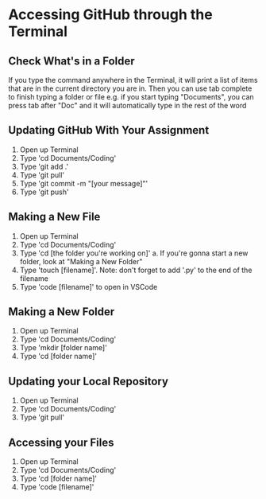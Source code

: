 # Accessing GitHub through the Terminal

## Check What's in a Folder
If you type the command anywhere in the Terminal, it will print a list of items that are in the current directory you are in. Then you can use tab complete to finish typing a folder or file e.g. if you start typing "Documents", you can press tab after "Doc" and it will automatically type in the rest of the word

## Updating GitHub With Your Assignment
1. Open up Terminal
2. Type 'cd Documents/Coding'
3. Type 'git add .'
4. Type 'git pull'
5. Type 'git commit -m "[your message]"'
6. Type 'git push'

## Making a New File
1. Open up Terminal
2. Type 'cd Documents/Coding'
3. Type 'cd [the folder you're working on]'
a. If you're gonna start a new folder, look at "Making a New Folder"
4. Type 'touch [filename]'. Note: don't forget to add '.py' to the end of the filename
5. Type 'code [filename]' to open in VSCode

## Making a New Folder
1. Open up Terminal
2. Type 'cd Documents/Coding'
3. Type 'mkdir [folder name]'
4. Type 'cd [folder name]'

## Updating your Local Repository
1. Open up Terminal
2. Type 'cd Documents/Coding'
3. Type 'git pull'

## Accessing your Files
1. Open up Terminal 
2. Type 'cd Documents/Coding'
3. Type 'cd [folder name]'
4. Type 'code [filename]'